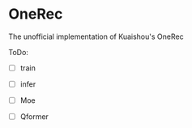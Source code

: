 # OneRec
The unofficial implementation of Kuaishou's OneRec



ToDo:
- [ ] train
- [ ] infer
- [ ] Moe
- [ ] Qformer


